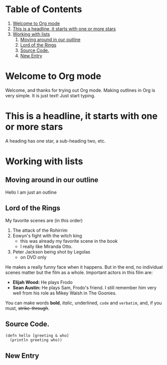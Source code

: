 # Table of Contents

1.  [Welcome to Org mode](#orgabe6fef)
2.  [This is a headline, it starts with one or more stars](#orgd0c13ee)
3.  [Working with lists](#orgcb13248)
    1.  [Moving around in our outline](#orgbb0b19f)
    2.  [Lord of the Rings](#orgea79686)
    3.  [Source Code.](#orgc1c5abc)
    4.  [New Entry](#orgb643ea1)


<a id="orgabe6fef"></a>

# Welcome to Org mode

Welcome, and thanks for trying out Org mode. Making outlines in
  Org is very simple. It is just text! Just start typing.


<a id="orgd0c13ee"></a>

# This is a headline, it starts with one or more stars

A heading has one star, a sub-heading two, etc.


<a id="orgcb13248"></a>

# Working with lists


<a id="orgbb0b19f"></a>

## Moving around in our outline

Hello I am just an outline


<a id="orgea79686"></a>

## Lord of the Rings

My favorite scenes are (in this order)

1.  The attack of the Rohirrim
2.  Eowyn's fight with the witch king
    -   this was already my favorite scene in the book
    -   I really like Miranda Otto.
3.  Peter Jackson being shot by Legolas
    -   on DVD only

He makes a really funny face when it happens.
But in the end, no individual scenes matter but the film as a whole.
Important actors in this film are:

-   **Elijah Wood:** He plays Frodo
-   **Sean Austin:** He plays Sam, Frodo's friend.  I still remember
    him very well from his role as Mikey Walsh in The Goonies.

You can make words **bold**, *italic*, <span class="underline">underlined</span>, `code` and `verbatim`, and, if you must, <del>strike-through</del>.


<a id="orgc1c5abc"></a>

## Source Code.

    (defn hello [greeting & who]
      (println greeting who))


<a id="orgb643ea1"></a>

## New Entry
